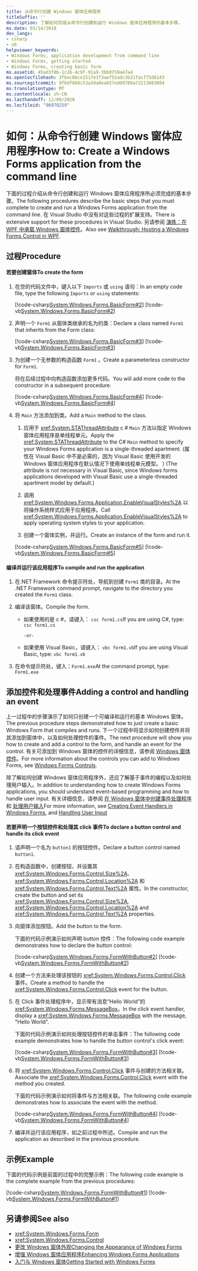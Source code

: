 ```yaml
---
title: 从命令行创建 Windows 窗体应用程序
titleSuffix: ''
description: 了解如何完成从命令行创建和运行 Windows 窗体应用程序的基本步骤。
ms.date: 03/14/2018
dev_langs:
- csharp
- vb
helpviewer_keywords:
- Windows Forms, application development from command line
- Windows Forms, getting started
- Windows Forms, creating basic form
ms.assetid: 45ad3f8b-1c26-4c9f-91a9-3bb0759a47a4
ms.openlocfilehash: 3fbec6bce1517e1f3aef52adc3b31facf75d6143
ms.sourcegitcommit: 9f6df084c53a3da0ea657ed0d708a72213683084
ms.translationtype: MT
ms.contentlocale: zh-CN
ms.lasthandoff: 12/09/2020
ms.locfileid: "96970259"
---
```

# <a name="how-to-create-a-windows-forms-application-from-the-command-line"></a><span data-ttu-id="2050d-103">如何：从命令行创建 Windows 窗体应用程序</span><span class="sxs-lookup"><span data-stu-id="2050d-103">How to: Create a Windows Forms application from the command line</span></span>

<span data-ttu-id="2050d-104">下面的过程介绍从命令行创建和运行 Windows 窗体应用程序所必须完成的基本步骤。</span><span class="sxs-lookup"><span data-stu-id="2050d-104">The following procedures describe the basic steps that you must complete to create and run a Windows Forms application from the command line.</span></span> <span data-ttu-id="2050d-105">在 Visual Studio 中没有对这些过程的扩展支持。</span><span class="sxs-lookup"><span data-stu-id="2050d-105">There is extensive support for these procedures in Visual Studio.</span></span>  <span data-ttu-id="2050d-106">另请参阅 [演练：在 WPF 中承载 Windows 窗体控件](/dotnet/framework/wpf/advanced/walkthrough-hosting-a-windows-forms-control-in-wpf)。</span><span class="sxs-lookup"><span data-stu-id="2050d-106">Also see [Walkthrough: Hosting a Windows Forms Control in WPF](/dotnet/framework/wpf/advanced/walkthrough-hosting-a-windows-forms-control-in-wpf).</span></span>
  
## <a name="procedure"></a><span data-ttu-id="2050d-107">过程</span><span class="sxs-lookup"><span data-stu-id="2050d-107">Procedure</span></span>  
  
#### <a name="to-create-the-form"></a><span data-ttu-id="2050d-108">若要创建窗体</span><span class="sxs-lookup"><span data-stu-id="2050d-108">To create the form</span></span>  
  
1. <span data-ttu-id="2050d-109">在空的代码文件中，键入以下 `Imports` 或 `using` 语句：</span><span class="sxs-lookup"><span data-stu-id="2050d-109">In an empty code file, type the following `Imports` or `using` statements:</span></span>  
  
     [!code-csharp[System.Windows.Forms.BasicForm#2](~/samples/snippets/csharp/VS_Snippets_Winforms/System.Windows.Forms.BasicForm/CS/Form1.cs#2)]
     [!code-vb[System.Windows.Forms.BasicForm#2](~/samples/snippets/visualbasic/VS_Snippets_Winforms/System.Windows.Forms.BasicForm/VB/Form1.vb#2)]  
  
2. <span data-ttu-id="2050d-110">声明一个 `Form1` 从窗体类继承的名为的类：</span><span class="sxs-lookup"><span data-stu-id="2050d-110">Declare a class named `Form1` that inherits from the Form class:</span></span>
  
     [!code-csharp[System.Windows.Forms.BasicForm#3](~/samples/snippets/csharp/VS_Snippets_Winforms/System.Windows.Forms.BasicForm/CS/Form1.cs#3)]
     [!code-vb[System.Windows.Forms.BasicForm#3](~/samples/snippets/visualbasic/VS_Snippets_Winforms/System.Windows.Forms.BasicForm/VB/Form1.vb#3)]  
  
3. <span data-ttu-id="2050d-111">为创建一个无参数的构造函数 `Form1` 。</span><span class="sxs-lookup"><span data-stu-id="2050d-111">Create a parameterless constructor for `Form1`.</span></span>
  
     <span data-ttu-id="2050d-112">将在后续过程中向构造函数添加更多代码。</span><span class="sxs-lookup"><span data-stu-id="2050d-112">You will add more code to the constructor in a subsequent procedure.</span></span>
  
     [!code-csharp[System.Windows.Forms.BasicForm#4](~/samples/snippets/csharp/VS_Snippets_Winforms/System.Windows.Forms.BasicForm/CS/Form1.cs#4)]
     [!code-vb[System.Windows.Forms.BasicForm#4](~/samples/snippets/visualbasic/VS_Snippets_Winforms/System.Windows.Forms.BasicForm/VB/Form1.vb#4)]  
  
4. <span data-ttu-id="2050d-113">将 `Main` 方法添加到类。</span><span class="sxs-lookup"><span data-stu-id="2050d-113">Add a `Main` method to the class.</span></span>
  
    1. <span data-ttu-id="2050d-114">应用于 <xref:System.STAThreadAttribute> c # `Main` 方法以指定 Windows 窗体应用程序是单线程单元。</span><span class="sxs-lookup"><span data-stu-id="2050d-114">Apply the <xref:System.STAThreadAttribute> to the C# `Main` method to specify your Windows Forms application is a single-threaded apartment.</span></span> <span data-ttu-id="2050d-115"> (属性在 Visual Basic 中不是必需的，因为 Visual Basic 使用开发的 Windows 窗体应用程序在默认情况下使用单线程单元模型。 ) </span><span class="sxs-lookup"><span data-stu-id="2050d-115">(The attribute is not necessary in Visual Basic, since Windows forms applications developed with Visual Basic use a single-threaded apartment model by default.)</span></span>  
  
    2. <span data-ttu-id="2050d-116">调用 <xref:System.Windows.Forms.Application.EnableVisualStyles%2A> 以将操作系统样式应用于应用程序。</span><span class="sxs-lookup"><span data-stu-id="2050d-116">Call <xref:System.Windows.Forms.Application.EnableVisualStyles%2A> to apply operating system styles to your application.</span></span>  
  
    3. <span data-ttu-id="2050d-117">创建一个窗体实例，并运行。</span><span class="sxs-lookup"><span data-stu-id="2050d-117">Create an instance of the form and run it.</span></span>  
  
     [!code-csharp[System.Windows.Forms.BasicForm#5](~/samples/snippets/csharp/VS_Snippets_Winforms/System.Windows.Forms.BasicForm/CS/Form1.cs#5)]
     [!code-vb[System.Windows.Forms.BasicForm#5](~/samples/snippets/visualbasic/VS_Snippets_Winforms/System.Windows.Forms.BasicForm/VB/Form1.vb#5)]  
  
#### <a name="to-compile-and-run-the-application"></a><span data-ttu-id="2050d-118">编译并运行该应用程序</span><span class="sxs-lookup"><span data-stu-id="2050d-118">To compile and run the application</span></span>  
  
1. <span data-ttu-id="2050d-119">在.NET Framework 命令提示符处，导航到创建 `Form1` 类的目录。</span><span class="sxs-lookup"><span data-stu-id="2050d-119">At the .NET Framework command prompt, navigate to the directory you created the `Form1` class.</span></span>  
  
2. <span data-ttu-id="2050d-120">编译该窗体。</span><span class="sxs-lookup"><span data-stu-id="2050d-120">Compile the form.</span></span>  
  
    - <span data-ttu-id="2050d-121">如果使用的是 c #，请键入： `csc form1.cs`</span><span class="sxs-lookup"><span data-stu-id="2050d-121">If you are using C#, type: `csc form1.cs`</span></span>  
  
         `-or-`  
  
    - <span data-ttu-id="2050d-122">如果使用 Visual Basic，请键入： `vbc form1.vb`</span><span class="sxs-lookup"><span data-stu-id="2050d-122">If you are using Visual Basic, type: `vbc form1.vb`</span></span>  
  
3. <span data-ttu-id="2050d-123">在命令提示符处，键入：`Form1.exe`</span><span class="sxs-lookup"><span data-stu-id="2050d-123">At the command prompt, type: `Form1.exe`</span></span>  
  
## <a name="adding-a-control-and-handling-an-event"></a><span data-ttu-id="2050d-124">添加控件和处理事件</span><span class="sxs-lookup"><span data-stu-id="2050d-124">Adding a control and handling an event</span></span>

<span data-ttu-id="2050d-125">上一过程中的步骤演示了如何只创建一个可编译和运行的基本 Windows 窗体。</span><span class="sxs-lookup"><span data-stu-id="2050d-125">The previous procedure steps demonstrated how to just create a basic Windows Form that compiles and runs.</span></span> <span data-ttu-id="2050d-126">下一个过程中将显示如何创建控件并将其添加到窗体中，以及如何处理控件的事件。</span><span class="sxs-lookup"><span data-stu-id="2050d-126">The next procedure will show you how to create and add a control to the form, and handle an event for the control.</span></span> <span data-ttu-id="2050d-127">有关可添加到 Windows 窗体的控件的详细信息，请参阅 [Windows 窗体控件](./controls/index.md)。</span><span class="sxs-lookup"><span data-stu-id="2050d-127">For more information about the controls you can add to Windows Forms, see [Windows Forms Controls](./controls/index.md).</span></span>
  
 <span data-ttu-id="2050d-128">除了解如何创建 Windows 窗体应用程序外，还应了解基于事件的编程以及如何处理用户输入。</span><span class="sxs-lookup"><span data-stu-id="2050d-128">In addition to understanding how to create Windows Forms applications, you should understand event-based programming and how to handle user input.</span></span> <span data-ttu-id="2050d-129">有关详细信息，请参阅 [在 Windows 窗体中创建事件处理程序](creating-event-handlers-in-windows-forms.md)和 [处理用户输入](./controls/handling-user-input.md)</span><span class="sxs-lookup"><span data-stu-id="2050d-129">For more information, see [Creating Event Handlers in Windows Forms](creating-event-handlers-in-windows-forms.md), and [Handling User Input](./controls/handling-user-input.md)</span></span>  
  
#### <a name="to-declare-a-button-control-and-handle-its-click-event"></a><span data-ttu-id="2050d-130">若要声明一个按钮控件和处理其 click 事件</span><span class="sxs-lookup"><span data-stu-id="2050d-130">To declare a button control and handle its click event</span></span>  
  
1. <span data-ttu-id="2050d-131">请声明一个名为 `button1` 的按钮控件。</span><span class="sxs-lookup"><span data-stu-id="2050d-131">Declare a button control named `button1`.</span></span>  
  
2. <span data-ttu-id="2050d-132">在构造函数中，创建按钮，并设置其 <xref:System.Windows.Forms.Control.Size%2A>、<xref:System.Windows.Forms.Control.Location%2A> 和 <xref:System.Windows.Forms.Control.Text%2A> 属性。</span><span class="sxs-lookup"><span data-stu-id="2050d-132">In the constructor, create the button and set its <xref:System.Windows.Forms.Control.Size%2A>, <xref:System.Windows.Forms.Control.Location%2A> and <xref:System.Windows.Forms.Control.Text%2A> properties.</span></span>  
  
3. <span data-ttu-id="2050d-133">向窗体添加按钮。</span><span class="sxs-lookup"><span data-stu-id="2050d-133">Add the button to the form.</span></span>  
  
     <span data-ttu-id="2050d-134">下面的代码示例演示如何声明 button 控件：</span><span class="sxs-lookup"><span data-stu-id="2050d-134">The following code example demonstrates how to declare the button control:</span></span>
  
     [!code-csharp[System.Windows.Forms.FormWithButton#2](~/samples/snippets/csharp/VS_Snippets_Winforms/System.Windows.Forms.FormWithButton/CS/Form1.cs#2)]
     [!code-vb[System.Windows.Forms.FormWithButton#2](~/samples/snippets/visualbasic/VS_Snippets_Winforms/System.Windows.Forms.FormWithButton/VB/Form1.vb#2)]  
  
4. <span data-ttu-id="2050d-135">创建一个方法来处理该按钮的 <xref:System.Windows.Forms.Control.Click> 事件。</span><span class="sxs-lookup"><span data-stu-id="2050d-135">Create a method to handle the <xref:System.Windows.Forms.Control.Click> event for the button.</span></span>  
  
5. <span data-ttu-id="2050d-136">在 Click 事件处理程序中，显示带有消息“Hello World”的 <xref:System.Windows.Forms.MessageBox>。</span><span class="sxs-lookup"><span data-stu-id="2050d-136">In the click event handler, display a <xref:System.Windows.Forms.MessageBox> with the message, "Hello World".</span></span>  
  
     <span data-ttu-id="2050d-137">下面的代码示例演示如何处理按钮控件的单击事件：</span><span class="sxs-lookup"><span data-stu-id="2050d-137">The following code example demonstrates how to handle the button control's click event:</span></span>
  
     [!code-csharp[System.Windows.Forms.FormWithButton#3](~/samples/snippets/csharp/VS_Snippets_Winforms/System.Windows.Forms.FormWithButton/CS/Form1.cs#3)]
     [!code-vb[System.Windows.Forms.FormWithButton#3](~/samples/snippets/visualbasic/VS_Snippets_Winforms/System.Windows.Forms.FormWithButton/VB/Form1.vb#3)]  
  
6. <span data-ttu-id="2050d-138">将 <xref:System.Windows.Forms.Control.Click> 事件与创建的方法相关联。</span><span class="sxs-lookup"><span data-stu-id="2050d-138">Associate the <xref:System.Windows.Forms.Control.Click> event with the method you created.</span></span>  
  
     <span data-ttu-id="2050d-139">下面的代码示例演示如何将事件与方法相关联。</span><span class="sxs-lookup"><span data-stu-id="2050d-139">The following code example demonstrates how to associate the event with the method.</span></span>  
  
     [!code-csharp[System.Windows.Forms.FormWithButton#4](~/samples/snippets/csharp/VS_Snippets_Winforms/System.Windows.Forms.FormWithButton/CS/Form1.cs#4)]
     [!code-vb[System.Windows.Forms.FormWithButton#4](~/samples/snippets/visualbasic/VS_Snippets_Winforms/System.Windows.Forms.FormWithButton/VB/Form1.vb#4)]  
  
7. <span data-ttu-id="2050d-140">编译并运行该应用程序，如之前过程中所述。</span><span class="sxs-lookup"><span data-stu-id="2050d-140">Compile and run the application as described in the previous procedure.</span></span>  
  
## <a name="example"></a><span data-ttu-id="2050d-141">示例</span><span class="sxs-lookup"><span data-stu-id="2050d-141">Example</span></span>  

<span data-ttu-id="2050d-142">下面的代码示例是前面的过程中的完整示例：</span><span class="sxs-lookup"><span data-stu-id="2050d-142">The following code example is the complete example from the previous procedures:</span></span>
  
 [!code-csharp[System.Windows.Forms.FormWithButton#1](~/samples/snippets/csharp/VS_Snippets_Winforms/System.Windows.Forms.FormWithButton/CS/Form1.cs#1)]
 [!code-vb[System.Windows.Forms.FormWithButton#1](~/samples/snippets/visualbasic/VS_Snippets_Winforms/System.Windows.Forms.FormWithButton/VB/Form1.vb#1)]  
  
## <a name="see-also"></a><span data-ttu-id="2050d-143">另请参阅</span><span class="sxs-lookup"><span data-stu-id="2050d-143">See also</span></span>

- <xref:System.Windows.Forms.Form>
- <xref:System.Windows.Forms.Control>
- [<span data-ttu-id="2050d-144">更改 Windows 窗体外观</span><span class="sxs-lookup"><span data-stu-id="2050d-144">Changing the Appearance of Windows Forms</span></span>](changing-the-appearance-of-windows-forms.md)
- [<span data-ttu-id="2050d-145">增强 Windows 窗体应用程序</span><span class="sxs-lookup"><span data-stu-id="2050d-145">Enhancing Windows Forms Applications</span></span>](./advanced/index.md)
- [<span data-ttu-id="2050d-146">入门与 Windows 窗体</span><span class="sxs-lookup"><span data-stu-id="2050d-146">Getting Started with Windows Forms</span></span>](getting-started-with-windows-forms.md)
